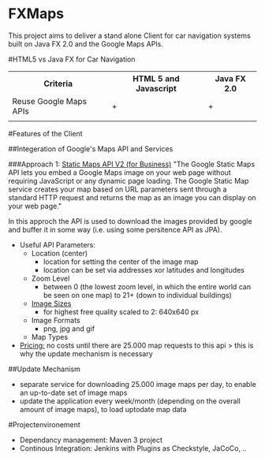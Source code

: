 FXMaps
===========================
This project aims to deliver a stand alone Client for car navigation systems built on Java FX 2.0 and the Google Maps APIs.

#HTML5 vs Java FX for Car Navigation

<table>
 <tr>
  <th>Criteria</th>
  <th>HTML 5 and Javascript</th>
  <th>Java FX 2.0</th>
 </tr>
 <tr>
  <td>Reuse Google Maps APIs</td>
  <td>+</td>
  <td>+</td>
 </tr>
 <tr>
  <td></td>
  <td></td>
  <td></td>
 </tr>
</table>

#Features of the Client

##Integeration of Google's Maps API and Services

###Approach 1: <a href="https://developers.google.com/maps/documentation/staticmaps/index?hl=fr-FR">Static Maps API V2 (for Business)</a>
"The Google Static Maps API lets you embed a Google Maps image on your web page without requiring JavaScript or any dynamic page loading. The Google Static Map service creates your map based on URL parameters sent through a standard HTTP request and returns the map as an image you can display on your web page."

In this approch the API is used to download the images provided by google and buffer it in some way (i.e. using some persitence API as JPA).



* Useful API Parameters:
  * Location (center)
    * location for setting the center of the image map
    * location can be set via addresses xor latitudes and longitudes
  * Zoom Level
    * between 0 (the lowest zoom level, in which the entire world can be seen on one map) to 21+ (down to individual buildings) 
  * <a href="https://developers.google.com/maps/documentation/staticmaps/index?hl=fr-FR#Imagesizes">Image Sizes</a>
    * for highest free quality scaled to 2: 640x640 px
  * Image Formats
    * png, jpg and gif
  * Map Types
* <a href="https://developers.google.com/maps/faq?hl=en&csw=1#usage_pricing">Pricing:</a> no costs until there are 25.000 map requests to this api > this is why the update mechanism is necessary



##Update Mechanism
* separate service for downloading 25.000 image maps per day, to enable an up-to-date set of image maps
* update the application every week/month (depending on the overall amount of image maps), to load uptodate map data

#Projectenvironement
* Dependancy management: Maven 3 project
* Continous Integration: Jenkins with Plugins as Checkstyle, JaCoCo, ..

